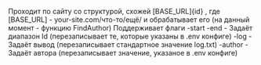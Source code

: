 Проходит по сайту со структурой, схожей [BASE_URL]{id} , где [BASE_URL] - your-site.com/что-то/ещё/ и обрабатывает его (на данный момент - функцию FindAuthor)
Поддерживает флаги -start -end - Задаёт диапазон Id (перезаписывает те, которые указаны в .env конфиге)
                   -log - Задаёт вывод (перезаписывает стандартное значение log.txt)
                  -author - Задаёт автора (перезаписывает значение, указаное в .env конфиге)
